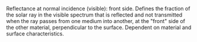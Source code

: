 ﻿Reflectance at normal incidence (visible): front side. Defines the fraction of the solar ray in the visible spectrum that is reflected and not transmitted when the ray passes from one medium into another, at the "front" side of the other material, perpendicular to the surface. Dependent on material and surface characteristics.